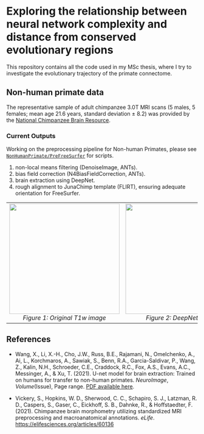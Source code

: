 # Exploring the relationship between neural network complexity and distance from conserved evolutionary regions
This repository contains all the code used in my MSc thesis, where I try to investigate the evolutionary trajectory of the primate connectome. 

## Non-human primate data
The representative sample of adult chimpanzee 3.0T MRI scans (5 males, 5 females; mean age 21.6 years, standard deviation ± 8.2) was provided by the <a href="https://www.chimpanzeebrain.org/mri-datasets-for-direct-download">National Chimpanzee Brain Resource</a>.

### Current Outputs 
Working on the preprocessing pipeline for Non-human Primates, please see [`NonHumanPrimate/PreFreeSurfer`](NonHumanPrimate/PreFreeSurfer) for scripts.
1. non-local means filtering (DenoiseImage, ANTs).
2. bias field correction (N4BiasFieldCorrection, ANTs).
3. brain extraction using DeepNet.
4. rough alignment to JunaChimp template (FLIRT), ensuring adequate orientation for FreeSurfer.

<table>
    <tr>
        <td align="center">
            <img src="https://github.com/user-attachments/assets/a014589e-05f0-463d-8477-b6a0b2d4733f" width="290">
            <br><em>Figure 1: Original T1w image</em>
        </td>
        <td align="center">
            <img src="https://github.com/user-attachments/assets/635fd21a-e10b-4d08-908f-be0abd67e9e2" width="290">
            <br><em>Figure 2: DeepNet mask</em>
        </td>
        <td align="center">
            <img src="https://github.com/user-attachments/assets/5fa91a96-47dc-4094-8a4d-71e3c4d11420" width="290">
            <br><em>Figure 3: Extracted brain</em>
        </td>
    </tr>
</table>


## References
- Wang, X., Li, X.-H., Cho, J.W., Russ, B.E., Rajamani, N., Omelchenko, A., Ai, L., Korchmaros, A., Sawiak, S., Benn, R.A., Garcia-Saldivar, P., Wang, Z., Kalin, N.H., Schroeder, C.E., Craddock, R.C., Fox, A.S., Evans, A.C., Messinger, A., & Xu, T. (2021). U-net model for brain extraction: Trained on humans for transfer to non-human primates. *NeuroImage*, *Volume*(Issue), Page range. [PDF available here](https://foxlab.ucdavis.edu/publications/WangXu_Neuroimage_2021.pdf).

- Vickery, S., Hopkins, W. D., Sherwood, C. C., Schapiro, S. J., Latzman, R. D., Caspers, S., Gaser, C., Eickhoff, S. B., Dahnke, R., & Hoffstaedter, F. (2021). Chimpanzee brain morphometry utilizing standardized MRI preprocessing and macroanatomical annotations. <i>eLife</i>. <a href="https://elifesciences.org/articles/60136">https://elifesciences.org/articles/60136</a>

